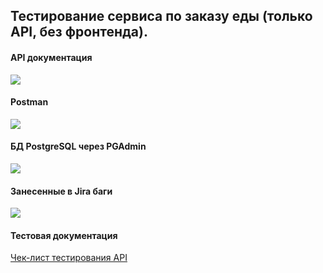 <h2>Тестирование сервиса по заказу еды (только API, без фронтенда).</h2>

<h4>API документация</h4>
<img src="https://user-images.githubusercontent.com/109822424/184120982-a219a407-556e-4e30-8001-feea29257a4b.jpg" />

<h4>Postman</h4>
<img src="https://user-images.githubusercontent.com/109822424/184121172-7fac4bc7-72e6-48cd-8cab-a29b2c35a212.jpg" />

<h4>БД PostgreSQL через PGAdmin</h4>
<img src="https://user-images.githubusercontent.com/109822424/184121224-4edcb712-4619-49c2-add6-f9a048f51905.jpg" />

<h4>Занесенные в Jira баги</h4>
<img src="https://user-images.githubusercontent.com/109822424/184122464-ab46ffee-01f4-427e-b0cb-9540a46f6545.jpg" />


<h4>Тестовая документация</h4>
<a href="https://docs.google.com/spreadsheets/d/1ph1ibNtdm5mFmrI3Aqgr-gLgrImBQLWxjncbuo7kj-A/edit?usp=sharing">Чек-лист тестирования API</a>
